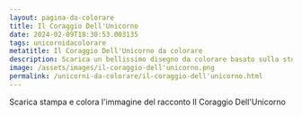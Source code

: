```yaml
---
layout: pagina-da-colorare
title: Il Coraggio Dell'Unicorno
date: 2024-02-09T18:30:53.003135
tags: unicornidacolorare
metatitle: Il Coraggio Dell'Unicorno da colorare
description: Scarica un bellissimo disegno da colorare basato sulla storia Il Coraggio Dell'Unicorno
image: /assets/images/il-coraggio-dell'unicorno.png
permalink: /unicorni-da-colorare/il-coraggio-dell'unicorno.html
---
```

Scarica stampa e colora l'immagine del racconto Il Coraggio Dell'Unicorno

